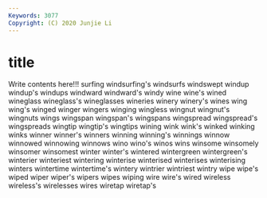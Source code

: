 ```yaml
---
Keywords: 3077
Copyright: (C) 2020 Junjie Li
---
```


# title

Write contents here!!!
surfing 
windsurfing's 
windsurfs 
windswept 
windup 
windup's 
windups 
windward 
windward's
windy 
wine 
wine's 
wined 
wineglass 
wineglass's 
wineglasses 
wineries 
winery 
winery's
wines 
wing 
wing's 
winged 
winger 
wingers 
winging 
wingless 
wingnut 
wingnut's
wingnuts 
wings 
wingspan 
wingspan's 
wingspans 
wingspread 
wingspread's 
wingspreads 
wingtip 
wingtip's
wingtips 
wining 
wink 
wink's 
winked 
winking 
winks 
winner 
winner's 
winners
winning 
winning's 
winnings 
winnow 
winnowed 
winnowing 
winnows 
wino 
wino's 
winos
wins 
winsome 
winsomely 
winsomer 
winsomest 
winter 
winter's 
wintered 
wintergreen 
wintergreen's
winterier 
winteriest 
wintering 
winterise 
winterised 
winterises 
winterising 
winters 
wintertime 
wintertime's
wintery 
wintrier 
wintriest 
wintry 
wipe 
wipe's 
wiped 
wiper 
wiper's 
wipers
wipes 
wiping 
wire 
wire's 
wired 
wireless 
wireless's 
wirelesses 
wires 
wiretap
wiretap's 
